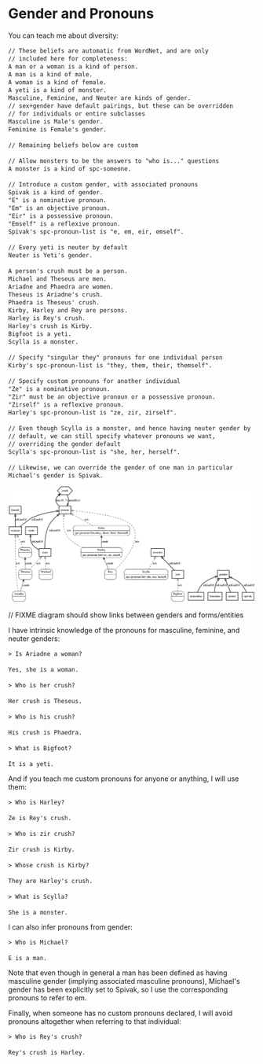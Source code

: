 # Gender and Pronouns

You can teach me about diversity:

```
// These beliefs are automatic from WordNet, and are only
// included here for completeness:
A man or a woman is a kind of person.
A man is a kind of male.
A woman is a kind of female.
A yeti is a kind of monster.
Masculine, Feminine, and Neuter are kinds of gender.
// sex+gender have default pairings, but these can be overridden
// for individuals or entire subclasses
Masculine is Male's gender.
Feminine is Female's gender.

// Remaining beliefs below are custom

// Allow monsters to be the answers to "who is..." questions
A monster is a kind of spc-someone.

// Introduce a custom gender, with associated pronouns
Spivak is a kind of gender.
"E" is a nominative pronoun.
"Em" is an objective pronoun.
"Eir" is a possessive pronoun.
"Emself" is a reflexive pronoun.
Spivak's spc-pronoun-list is "e, em, eir, emself".

// Every yeti is neuter by default
Neuter is Yeti's gender.

A person's crush must be a person.
Michael and Theseus are men.
Ariadne and Phaedra are women.
Theseus is Ariadne's crush.
Phaedra is Theseus' crush.
Kirby, Harley and Rey are persons.
Harley is Rey's crush.
Harley's crush is Kirby.
Bigfoot is a yeti.
Scylla is a monster.

// Specify "singular they" pronouns for one individual person
Kirby's spc-pronoun-list is "they, them, their, themself".

// Specify custom pronouns for another individual
"Ze" is a nominative pronoun.
"Zir" must be an objective pronoun or a possessive pronoun.
"Zirself" is a reflexive pronoun.
Harley's spc-pronoun-list is "ze, zir, zirself".

// Even though Scylla is a monster, and hence having neuter gender by
// default, we can still specify whatever pronouns we want,
// overriding the gender default
Scylla's spc-pronoun-list is "she, her, herself".

// Likewise, we can override the gender of one man in particular
Michael's gender is Spivak.
```

[![diagram](assets/pronouns.png)](assets/pronouns.png)

// FIXME diagram should show links between genders and forms/entities

I have intrinsic knowledge of the pronouns for masculine, feminine, and neuter genders:

```
> Is Ariadne a woman?

Yes, she is a woman.

> Who is her crush?

Her crush is Theseus.

> Who is his crush?

His crush is Phaedra.

> What is Bigfoot?

It is a yeti.
```

And if you teach me custom pronouns for anyone or anything, I will use them:

```
> Who is Harley?

Ze is Rey's crush.

> Who is zir crush?

Zir crush is Kirby.

> Whose crush is Kirby?

They are Harley's crush.

> What is Scylla?

She is a monster.
```

I can also infer pronouns from gender:

```
> Who is Michael?

E is a man.
```

Note that even though in general a man has been defined as having
masculine gender (implying associated masculine pronouns),
Michael's gender has been explicitly set to Spivak, so I use
the corresponding pronouns to refer to em.

Finally, when someone has no custom pronouns declared, I will avoid pronouns
altogether when referring to that individual:

```
> Who is Rey's crush?

Rey's crush is Harley.
```

